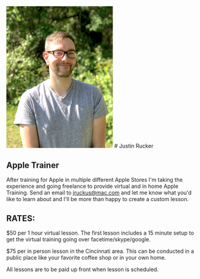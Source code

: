 <img src="/images/me.jpg"  width="280" >
# Justin Rucker

##  Apple Trainer

After training for Apple in multiple different Apple Stores I'm taking the experience and going freelance to provide virtual and in home Apple Training. Send an email to [jruckus@mac.com](jruckus@mac.com) and let me know what you'd like to learn about and I'll be more than happy to create a custom lesson.


## RATES:
$50 per 1 hour virtual lesson. The first lesson includes a 15 minute setup to get the virtual training going over facetime/skype/google. 

$75 per in person lesson in the Cincinnati area. This can be conducted in a public place like your favorite coffee shop or in your own home. 

All lessons are to be paid up front when lesson is scheduled. 
